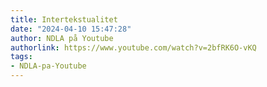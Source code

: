 ```yaml
---
title: Intertekstualitet
date: "2024-04-10 15:47:28"
author: NDLA på Youtube
authorlink: https://www.youtube.com/watch?v=2bfRK6O-vKQ
tags:
- NDLA-pa-Youtube
---
```

